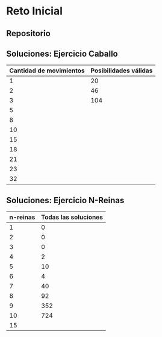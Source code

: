 # Reto Inicial
## Repositorio

## Soluciones: Ejercicio Caballo

| Cantidad de movimientos | Posibilidades válidas |
| ------------- | ------------- |
| 1 | 20 |
| 2 | 46 |
| 3 | 104 |
| 5 |  |
| 8 |  |
| 10 |  |
| 15 |  |
| 18 |  |
| 21 |  |
| 23 |  |
| 32 |  |

## Soluciones: Ejercicio N-Reinas

| n-reinas | Todas las soluciones |
| ------------- | ------------- |
| 1 | 0 |
| 2 | 0 |
| 3 | 0 |
| 4 | 2 |
| 5 | 10 |
| 6 | 4 |
| 7 | 40 |
| 8 | 92 |
| 9 | 352 |
| 10 | 724 |
| 15 |  |
